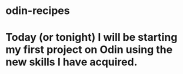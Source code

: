 # odin-recipes
# Today (or tonight) I will be starting my first project on Odin using the new skills I have acquired. 